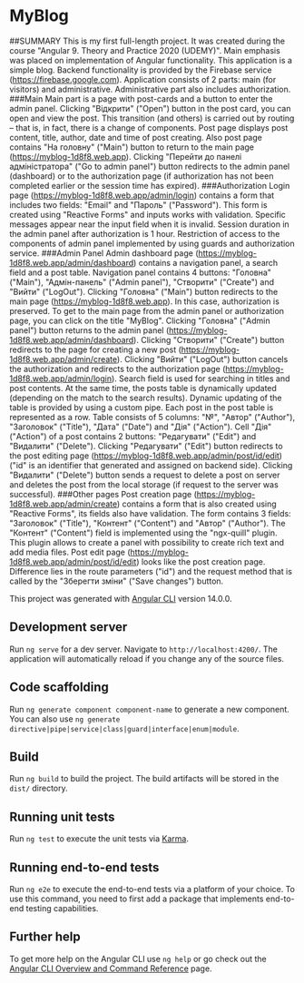 # MyBlog

##SUMMARY
This is my first full-length project. It was created during the course "Angular 9. Theory and Practice 2020 (UDEMY)". Main emphasis was placed on implementation of Angular functionality.
This application is a simple blog. Backend functionality is provided by the Firebase service (https://firebase.google.com). Application consists of 2 parts: main (for visitors) and administrative. Administrative part also includes authorization.
###Main
Main part is a page with post-cards and a button to enter the admin panel. Clicking "Відкрити" ("Open") button in the post card, you can open and view the post. This transition (and others) is carried out by routing – that is, in fact, there is a change of components. Post page displays post content, title, author, date and time of post creating. Also post page contains "На головну" ("Main") button to return to the main page (https://myblog-1d8f8.web.app).
Clicking "Перейти до панелі адміністратора" ("Go to admin panel") button redirects to the admin panel (dashboard) or to the authorization page (if authorization has not been completed earlier or the session time has expired).
###Authorization
Login page (https://myblog-1d8f8.web.app/admin/login) contains a form that includes two fields: "Email" and "Пароль" ("Password"). This form is created using "Reactive Forms" and inputs works with validation. Specific messages appear near the input field when it is invalid. Session duration in the admin panel after authorization is 1 hour. Restriction of access to the components of admin panel implemented by using guards and authorization service.
###Admin Panel
Admin dashboard page (https://myblog-1d8f8.web.app/admin/dashboard) contains a navigation panel, a search field and a post table.
Navigation panel contains 4 buttons: "Головна" ("Main"), "Адмін-панель" ("Admin panel"), "Створити" ("Create") and "Вийти" ("LogOut").
Clicking "Головна" ("Main") button redirects to the main page (https://myblog-1d8f8.web.app). In this case, authorization is preserved. To get to the main page from the admin panel or authorization page, you can click on the title "MyBlog".
Clicking "Головна" ("Admin panel") button returns to the admin panel (https://myblog-1d8f8.web.app/admin/dashboard).
Clicking "Створити" ("Create") button redirects to the page for creating a new post (https://myblog-1d8f8.web.app/admin/create).
Clicking "Вийти" ("LogOut") button cancels the authorization and redirects to the authorization page (https://myblog-1d8f8.web.app/admin/login). Search field is used for searching in titles and post contents. At the same time, the posts table is dynamically updated (depending on the match to the search results). Dynamic updating of the table is provided by using a custom pipe.
Each post in the post table is represented as a row. Table consists of 5 columns: "№", "Автор" ("Author"), "Заголовок" ("Title"), "Дата" ("Date") and "Дія" ("Action").
Cell "Дія" ("Action") of a post contains 2 buttons: "Редагувати" ("Edit") and "Видалити" ("Delete").
Clicking "Редагувати" ("Edit") button redirects to the post editing page (https://myblog-1d8f8.web.app/admin/post/id/edit) ("id" is an identifier that generated and assigned on backend side).
Clicking "Видалити" ("Delete") button sends a request to delete a post on server and deletes the post from the local storage (if request to the server was successful).
###Other pages
Post creation page (https://myblog-1d8f8.web.app/admin/create) contains a form that is also created using "Reactive Forms", its fields also have validation. The form contains 3 fields: "Заголовок" ("Title"), "Контент" ("Content") and "Автор" ("Author"). The "Контент" ("Content") field is implemented using the "ngx-quill" plugin. This plugin allows to create a panel with possibility to create rich text and add media files.
Post edit page (https://myblog-1d8f8.web.app/admin/post/id/edit) looks like the post creation page. Difference lies in the route parameters ("id") and the request method that is called by the "Зберегти зміни" ("Save changes") button.


This project was generated with [Angular CLI](https://github.com/angular/angular-cli) version 14.0.0.

## Development server

Run `ng serve` for a dev server. Navigate to `http://localhost:4200/`. The application will automatically reload if you change any of the source files.

## Code scaffolding

Run `ng generate component component-name` to generate a new component. You can also use `ng generate directive|pipe|service|class|guard|interface|enum|module`.

## Build

Run `ng build` to build the project. The build artifacts will be stored in the `dist/` directory.

## Running unit tests

Run `ng test` to execute the unit tests via [Karma](https://karma-runner.github.io).

## Running end-to-end tests

Run `ng e2e` to execute the end-to-end tests via a platform of your choice. To use this command, you need to first add a package that implements end-to-end testing capabilities.

## Further help

To get more help on the Angular CLI use `ng help` or go check out the [Angular CLI Overview and Command Reference](https://angular.io/cli) page.
